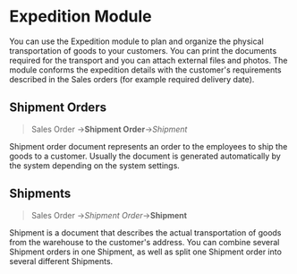 # Expedition Module

You can use the Expedition module to plan and organize the physical transportation of goods to your customers. You can print the documents required for the transport and you can attach external files and photos. The module conforms the expedition details with the customer's requirements described in the Sales orders (for example required delivery date).


## Shipment Orders

> Sales Order →**Shipment Order**→*Shipment* 

Shipment order document represents an order to the employees to ship the goods to a customer. Usually the document is generated automatically by the system depending on the system settings.  


## Shipments 

> Sales Order →*Shipment Order*→**Shipment** 

Shipment is a document that describes the actual transportation of goods from the warehouse to the customer's address. You can combine several Shipment orders in one Shipment, as well as split one Shipment order into several different Shipments.
